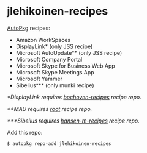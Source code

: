 jlehikoinen-recipes
===================

[AutoPkg](https://github.com/autopkg/autopkg) recipes:

- Amazon WorkSpaces
- DisplayLink* (only JSS recipe)
- Microsoft AutoUpdate** (only JSS recipe)
- Microsoft Company Portal
- Microsoft Skype for Business Web App
- Microsoft Skype Meetings App
- Microsoft Yammer
- Sibelius*** (only munki recipe)

_*DisplayLink requires [bochoven-recipes](https://github.com/autopkg/bochoven-recipes) recipe repo._

_**MAU requires [root](https://github.com/autopkg/recipes) recipe repo._

_***Sibelius requires [hansen-m-recipes](https://github.com/autopkg/hansen-m-recipes) recipe repo._

Add this repo:

`$ autopkg repo-add jlehikoinen-recipes`
